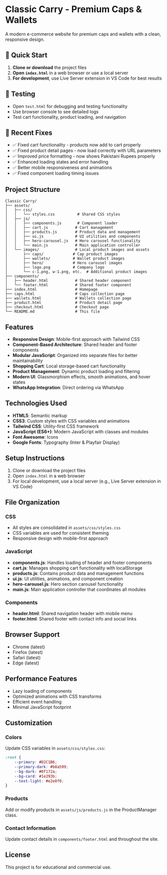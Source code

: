 # Classic Carry - Premium Caps & Wallets

A modern e-commerce website for premium caps and wallets with a clean, responsive design.

## 🚀 Quick Start

1. **Clone or download** the project files
2. **Open `index.html`** in a web browser or use a local server
3. **For development**, use Live Server extension in VS Code for best results

## 🧪 Testing

- Open `test.html` for debugging and testing functionality
- Use browser console to see detailed logs
- Test cart functionality, product loading, and navigation

## 🔧 Recent Fixes

- ✅ Fixed cart functionality - products now add to cart properly
- ✅ Fixed product detail pages - now load correctly with URL parameters
- ✅ Improved price formatting - now shows Pakistani Rupees properly
- ✅ Enhanced loading states and error handling
- ✅ Better mobile responsiveness and animations
- ✅ Fixed component loading timing issues

## Project Structure

```
Classic Carry/
├── assets/
│   ├── css/
│   │   └── styles.css          # Shared CSS styles
│   ├── js/
│   │   ├── components.js       # Component loader
│   │   ├── cart.js            # Cart management
│   │   ├── products.js        # Product data and management
│   │   ├── ui.js              # UI utilities and components
│   │   ├── hero-carousel.js   # Hero carousel functionality
│   │   └── main.js            # Main application controller
│   └── images/                # Local product images and assets
│       ├── caps/             # Cap product images
│       ├── wallets/          # Wallet product images
│       ├── hero/             # Hero carousel images
│       ├── logo.png          # Company logo
│       └── c-1.png, w-1.png, etc.  # Additional product images
├── components/
│   ├── header.html            # Shared header component
│   └── footer.html            # Shared footer component
├── index.html                 # Homepage
├── caps.html                  # Caps collection page
├── wallets.html               # Wallets collection page
├── product.html               # Product detail page
├── checkout.html              # Checkout page
└── README.md                  # This file
```

## Features

- **Responsive Design**: Mobile-first approach with Tailwind CSS
- **Component-Based Architecture**: Shared header and footer components
- **Modular JavaScript**: Organized into separate files for better maintainability
- **Shopping Cart**: Local storage-based cart functionality
- **Product Management**: Dynamic product loading and filtering
- **Modern UI**: Glassmorphism effects, smooth animations, and hover states
- **WhatsApp Integration**: Direct ordering via WhatsApp

## Technologies Used

- **HTML5**: Semantic markup
- **CSS3**: Custom styles with CSS variables and animations
- **Tailwind CSS**: Utility-first CSS framework
- **JavaScript (ES6+)**: Modern JavaScript with classes and modules
- **Font Awesome**: Icons
- **Google Fonts**: Typography (Inter & Playfair Display)

## Setup Instructions

1. Clone or download the project files
2. Open `index.html` in a web browser
3. For local development, use a local server (e.g., Live Server extension in VS Code)

## File Organization

### CSS
- All styles are consolidated in `assets/css/styles.css`
- CSS variables are used for consistent theming
- Responsive design with mobile-first approach

### JavaScript
- **components.js**: Handles loading of header and footer components
- **cart.js**: Manages shopping cart functionality with localStorage
- **products.js**: Contains product data and management functions
- **ui.js**: UI utilities, animations, and component creation
- **hero-carousel.js**: Hero section carousel functionality
- **main.js**: Main application controller that coordinates all modules

### Components
- **header.html**: Shared navigation header with mobile menu
- **footer.html**: Shared footer with contact info and social links

## Browser Support

- Chrome (latest)
- Firefox (latest)
- Safari (latest)
- Edge (latest)

## Performance Features

- Lazy loading of components
- Optimized animations with CSS transforms
- Efficient event handling
- Minimal JavaScript footprint

## Customization

### Colors
Update CSS variables in `assets/css/styles.css`:
```css
:root {
    --primary: #D2C1B6;
    --primary-dark: #b8a599;
    --bg-dark: #0f172a;
    --bg-card: #1e293b;
    --text-light: #e2e8f0;
}
```

### Products
Add or modify products in `assets/js/products.js` in the ProductManager class.

### Contact Information
Update contact details in `components/footer.html` and throughout the site.

## License

This project is for educational and commercial use.
